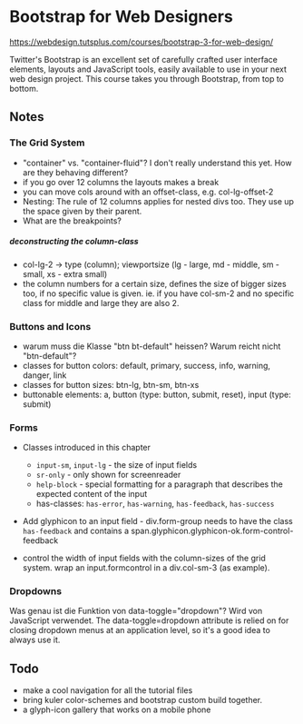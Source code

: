 # Bootstrap for Web Designers

https://webdesign.tutsplus.com/courses/bootstrap-3-for-web-design/

Twitter's Bootstrap is an excellent set of carefully crafted user interface elements, layouts and JavaScript tools, easily available to use in your next web design project. This course takes you through Bootstrap, from top to bottom.

## Notes

### The Grid System

* "container" vs. "container-fluid"? I don't really understand this yet. How are they behaving different?
* if you go over 12 columns the layouts makes a break
* you can move cols around with an offset-class, e.g. col-lg-offset-2
* Nesting: The rule of 12 columns applies for nested divs too. They use up the space given by their parent.
* What are the breakpoints?

##### deconstructing the column-class

* col-lg-2 -> type (column); viewportsize (lg - large, md - middle, sm - small, xs - extra small)
* the column numbers for a certain size, defines the size of bigger sizes too, if no specific value is given. ie. if you have col-sm-2 and no
specific class for middle and large they are also 2.

### Buttons and Icons

* warum muss die Klasse "btn bt-default" heissen? Warum reicht nicht "btn-default"?
* classes for button colors: default, primary, success, info, warning, danger, link
* classes for button sizes: btn-lg, btn-sm, btn-xs
* buttonable elements: a, button (type: button, submit, reset), input (type: submit)

### Forms

* Classes introduced in this chapter
  * `input-sm`, `input-lg` - the size of input fields
  * `sr-only` - only shown for screenreader
  * `help-block` - special formatting for a paragraph that describes the expected content of the input
  * has-classes: `has-error`, `has-warning`, `has-feedback`, `has-success`

* Add glyphicon to an input field - div.form-group needs to have the class `has-feedback` and contains a span.glyphicon.glyphicon-ok.form-control-feedback

* control the width of input fields with the column-sizes of the grid system. wrap an input.formcontrol in a div.col-sm-3 (as example).

### Dropdowns

Was genau ist die Funktion von data-toggle="dropdown"?
Wird von JavaScript verwendet. The data-toggle=dropdown attribute is relied on for closing dropdown menus at an application level, so it's a good idea to always use it.

## Todo

* make a cool navigation for all the tutorial files
* bring kuler color-schemes and bootstrap custom build together.
* a glyph-icon gallery that works on a mobile phone